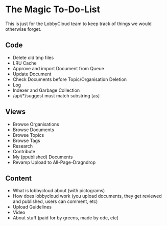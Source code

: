 # The Magic To-Do-List

This is just for the LobbyCloud team to keep track of things we would otherwise forget.

## Code

* Delete old tmp files
* LRU Cache
* Approve and import Document from Queue
* Update Document
* Check Documents before Topic/Organisation Deletion
* Log
* Indexer and Garbage Collection
* /api/*/suggest must match substring [as]

## Views

* Browse Organisations
* Browse Documents
* Browse Topics
* Browse Tags
* Research
* Contribute
* My (ppublished) Documents
* Revamp Upload to All-Page-Dragndrop

## Content

* What is lobbycloud about (with pictograms)
* How does lobbycloud work (you upload documents, they get reviewed and published, users can comment, etc)
* Upload Guidelines
* Video
* About stuff (paid for by greens, made by odc, etc)
